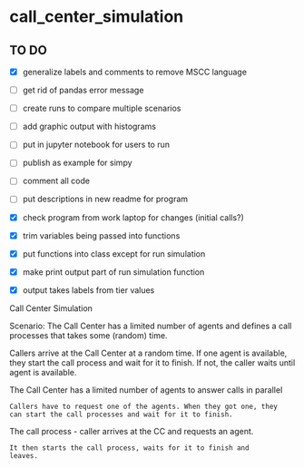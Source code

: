 # call_center_simulation

## TO DO
- [X] generalize labels and comments to remove MSCC language
- [ ] get rid of pandas error message
- [ ] create runs to compare multiple scenarios
- [ ] add graphic output with histograms
- [ ] put in jupyter notebook for users to run
- [ ] publish as example for simpy
- [ ] comment all code
- [ ] put descriptions in new readme for program
- [X] check program from work laptop for changes (initial calls?)
- [X] trim variables being passed into functions
- [X] put functions into class except for run simulation
- [X] make print output part of run simulation function
- [X] output takes labels from tier values


Call Center Simulation

Scenario:
  The Call Center has a limited number of agents and defines
  a call processes that takes some (random) time.

  Callers arrive at the Call Center at a random time. If one
  agent is available, they start the call process and wait for it
  to finish. If not, the caller waits until agent is available.

The Call Center has a limited number of agents to answer 
    calls in parallel

    Callers have to request one of the agents. When they got one, they
    can start the call processes and wait for it to finish.

The call process - caller arrives at the CC
    and requests an agent.

    It then starts the call process, waits for it to finish and
    leaves.
